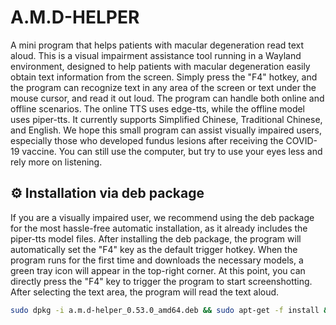 # A.M.D-HELPER
A mini program that helps patients with macular degeneration read text aloud.
This is a visual impairment assistance tool running in a Wayland environment, designed to help patients with macular degeneration easily obtain text information from the screen. Simply press the "F4" hotkey, and the program can recognize text in any area of the screen or text under the mouse cursor, and read it out loud.
The program can handle both online and offline scenarios. The online TTS uses edge-tts, while the offline model uses piper-tts. It currently supports Simplified Chinese, Traditional Chinese, and English.
We hope this small program can assist visually impaired users, especially those who developed fundus lesions after receiving the COVID-19 vaccine. You can still use the computer, but try to use your eyes less and rely more on listening.

## ⚙️ Installation via deb package
If you are a visually impaired user, we recommend using the deb package for the most hassle-free automatic installation, as it already includes the piper-tts model files.
After installing the deb package, the program will automatically set the "F4" key as the default trigger hotkey. When the program runs for the first time and downloads the necessary models, a green tray icon will appear in the top-right corner. At this point, you can directly press the "F4" key to trigger the program to start screenshotting. After selecting the text area, the program will read the text aloud.

```bash
sudo dpkg -i a.m.d-helper_0.53.0_amd64.deb && sudo apt-get -f install && /usr/share/a.m.d-helper/run_with_init.sh
